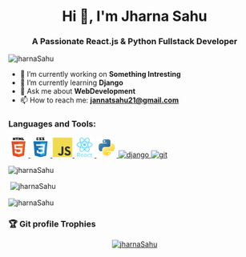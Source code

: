 <h1 align="center">Hi 👋, I'm Jharna Sahu</h1>
<h3 align="center">A Passionate React.js & Python Fullstack Developer</h3>
<!-- <img align="right" alt="coding" width="400" src="https://user-images.githubusercontent.com/59734313/157189039-c09b3e38-9f42-42c0-ab54-14f1574190a7.gif"> -->
<p align="left"> <img src="https://komarev.com/ghpvc/?username=jharnaSahu&label=Profile%20views&color=0e75b6&style=flat" alt="jharnaSahu" /> </p>

- 🔭 I’m currently working on **Something Intresting**
- 🌱 I’m currently learning **Django**
- 💬 Ask me about **WebDevelopment**
- 📫 How to reach me: **jannatsahu21@gmail.com**
<!-- - 💬 Ask me about **Reactjs ,Python ,webdevelopment** -->
<!-- - 👯 I’m looking to collaborate on ... -->
<!-- - 🤔 I’m looking for help with ... -->


<!-- - 😄 Pronouns: ...
- ⚡ Fun fact: ... -->


<!-- <p align="left">
<a href="https://linkedin.com/in/pooja-yadav-a7a128235" target="blank"><img align="center" src="https://raw.githubusercontent.com/rahuldkjain/github-profile-readme-generator/master/src/images/icons/Social/linked-in-alt.svg" alt="pooja" height="30" width="40" /></a>
</p> -->


<h3 align="left">Languages and Tools:</h3>
<p align="left">
</a> <a href="https://www.w3.org/html/" target="_blank" rel="noreferrer"> <img src="https://raw.githubusercontent.com/devicons/devicon/master/icons/html5/html5-original-wordmark.svg" alt="html5" width="40" height="40"/> </a>
<a href="https://www.w3schools.com/css/" target="_blank" rel="noreferrer"> <img src="https://raw.githubusercontent.com/devicons/devicon/master/icons/css3/css3-original-wordmark.svg" alt="css3" width="40" height="40"/> </a>
<a href="https://developer.mozilla.org/en-US/docs/Web/JavaScript" target="_blank" rel="noreferrer"> <img src="https://raw.githubusercontent.com/devicons/devicon/master/icons/javascript/javascript-original.svg" alt="javascript" width="40" height="40"/> </a>
<a href="https://reactjs.org/" target="_blank" rel="noreferrer"> <img src="https://raw.githubusercontent.com/devicons/devicon/master/icons/react/react-original-wordmark.svg" alt="react" width="40" height="40"/> </a>
<a href="https://www.python.org" target="_blank" rel="noreferrer"> <img src="https://raw.githubusercontent.com/devicons/devicon/master/icons/python/python-original.svg" alt="python" width="40" height="40"/> </a>
 <a href="https://www.djangoproject.com/" target="_blank" rel="noreferrer"> <img src="https://cdn.worldvectorlogo.com/logos/django.svg" alt="django" width="40" height="40"/> </a> 
 <a href="https://git-scm.com/" target="_blank" rel="noreferrer"> <img src="https://www.vectorlogo.zone/logos/git-scm/git-scm-icon.svg" alt="git" width="40" height="40"/></a>
</p>

 <p><img align="left" src="https://github-readme-stats.vercel.app/api/top-langs?username=jharnaSahu&show_icons=true&locale=en&layout=compact" alt="jharnaSahu" /></p>
<br/>
<p>&nbsp;<img align="center" src="https://github-readme-stats.vercel.app/api?username=jharnaSahu&show_icons=true&locale=en" alt="jharnaSahu" /></p>

<p><img align="center" src="https://github-readme-streak-stats.herokuapp.com/?user=jharnaSahu&" alt="jharnaSahu" /></p>


### :trophy: Git profile Trophies

<p align="center"> <a href="https://github.com/ryo-ma/github-profile-trophy"><img src="https://github-profile-trophy.vercel.app/?username=jharnaSahu&layout=compact" alt="jharnaSahu" /></a> </p>
